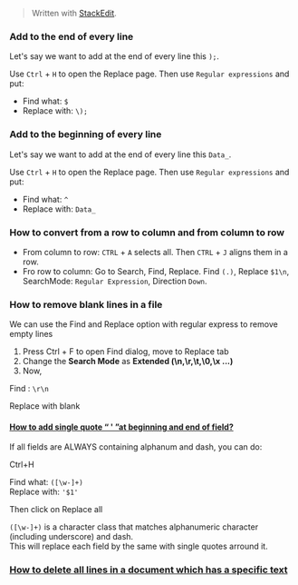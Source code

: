 
> Written with [StackEdit](https://stackedit.io/).

### Add to the end of every line
Let's say we want to add at the end of every line this `);`.

Use `Ctrl` + `H` to open the Replace page. Then use `Regular expressions` and put:

- Find what: `$`
- Replace with: `\);`

### Add to the beginning of every line
Let's say we want to add at the end of every line this `Data_`.

Use `Ctrl` + `H` to open the Replace page. Then use `Regular expressions` and put:

- Find what: `^`
- Replace with: `Data_`

### How to convert from a row to column and from column to row

- From column to row: `CTRL` + `A` selects all. Then `CTRL` + `J` aligns them in a row.
- Fro row to column: Go to Search, Find, Replace. Find `(.)`, Replace `$1\n`, SearchMode: `Regular Expression`, Direction `Down`.

### How to remove blank lines in a file

We can use the Find and Replace option with  regular  express to remove empty lines  
  
1. Press Ctrl + F to open Find  dialog, move to Replace tab  
2. Change the  **Search Mode**  as  **Extended (\n,\r,\t,\0,\x ...)**  
3. Now,  
  
Find : `\r\n`

Replace with blank

#### [How to add single quote “ ' ”at beginning and end of field?](https://stackoverflow.com/questions/34900052/how-to-add-single-quote-at-beginning-and-end-of-field)

If all fields are ALWAYS containing alphanum and dash, you can do:

Ctrl+H

Find what:  `([\w-]+)`  
Replace with:  `'$1'`

Then click on  Replace all

`([\w-]+)`  is a character class that matches alphanumeric character (including underscore) and dash.  
This will replace each field by the same with single quotes arround it.

### [How to delete all lines in a document which has a specific text]([https://notepad-plus-plus.org/community/topic/12814/how-to-delete-all-lines-in-a-document-which-has-a-specific-text](https://notepad-plus-plus.org/community/topic/12814/how-to-delete-all-lines-in-a-document-which-has-a-specific-text))
<!--stackedit_data:
eyJoaXN0b3J5IjpbODA2NTM1NTQyLC01Nzc5MDc0MTcsMTM0NT
czMDk5MywtNDM3MTY0NjYzLC0xMzI2Nzk2NDc1LDUxNTcxNDc0
XX0=
-->